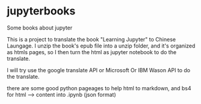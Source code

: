 # jupyterbooks
Some books about jupyter

This is a project to translate the book "Learning Jupyter" to Chinese Laungage.
I unzip the book's epub file into a unzip folder, and it's organized as htmls pages, so I then turn the html as jupyter notebook to do the translate.

I will try use the google translate API or Microsoft Or IBM Wason API to do the translate.

there are some good python pageages to help html to markdown, and bs4 for html --> content into .ipynb (json format)
